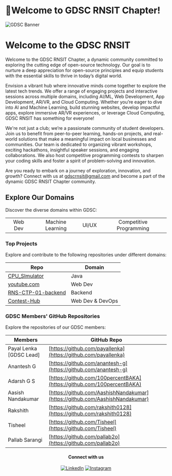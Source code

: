 # 🚀Welcome to GDSC RNSIT Chapter!

![GDSC Banner](https://github.com/user-attachments/assets/e025e215-b857-4e47-a325-5a9a8f5ce2f0)


# Welcome to the GDSC RNSIT


Welcome to the GDSC RNSIT Chapter, a dynamic community committed to exploring the cutting edge of open-source technology. Our goal is to nurture a deep appreciation for open-source principles and equip students with the essential skills to thrive in today’s digital world.

Envision a vibrant hub where innovative minds come together to explore the latest tech trends. We offer a range of engaging projects and interactive sessions across multiple domains, including AI/ML, Web Development, App Development, AR/VR, and Cloud Computing. Whether you’re eager to dive into AI and Machine Learning, build stunning websites, develop impactful apps, explore immersive AR/VR experiences, or leverage Cloud Computing, GDSC RNSIT has something for everyone!

We're not just a club; we’re a passionate community of student developers. Join us to benefit from peer-to-peer learning, hands-on projects, and real-world solutions that make a meaningful impact on local businesses and communities. Our team is dedicated to organizing vibrant workshops, exciting hackathons, insightful speaker sessions, and engaging collaborations. We also host competitive programming contests to sharpen your coding skills and foster a spirit of problem-solving and innovation.

Are you ready to embark on a journey of exploration, innovation, and growth? Connect with us at gdscrnsit@gmail.com and become a part of the dynamic GDSC RNSIT Chapter community.

## Explore Our Domains

Discover the diverse domains within GDSC:

<table>
  <tr>
    <td align="center">Web Dev</td>
     <td align="center">Machine Learning</td>
    <td align="center">UI/UX</td>
    <td align="center">Competitive Programming</td>
  </tr>
</table>


### Top Projects

Explore and contribute to the following repositories under different domains:

| Repo                                                   | Domain            |
| ------------------------------------------------------ | ------------------ |
| [CPU_SImulator](https://github.com/gdscrnsit/CPU_SImulator) | Java          |
| [youtube.com](https://github.com/gdscrnsit/youtube.com)         | Web Dev              |
| [RNS-CTP-01-backend](https://github.com/gdscrnsit/RNS-CTP-01-backend)   | Backend            |
| [Contest-Hub](https://github.com/gdscrnsit/Contest-Hub) | Web Dev & DevOps           |


### GDSC Members' GitHub Repositories

Explore the repositories of our GDSC members:

| Members                  | GitHub Repo                                   |
|-------------------------|-----------------------------------------------|
| Payal Lenka [GDSC Lead]             | [https://github.com/payallenka](https://github.com/payallenka) |
| Anantesh G              | [https://github.com/anantesh-g](https://github.com/anantesh-g) | 
| Adarsh G S              | [https://github.com/100percentBAKA](https://github.com/100percentBAKA) | 
| Aasish Nandakumar       | [https://github.com/AashishNandakumar](https://github.com/AashishNandakumar) | 
| Rakshith             | [https://github.com/rakshith0128](https://github.com/rakshith0128) |
| Tisheel      | [https://github.com/Tisheel](https://github.com/Tisheel) |
| Pallab Sarangi      | [https://github.com/pallab2o](https://github.com/pallab2o) |



<div align="center">
<h4>Connect with us</h4>
<!-- <a target="_blank" href="https://discord.gg/yourdiscordlink" target="_blank"><img alt="Discord" src="https://img.shields.io/badge/Discord-%237289DA.svg?style=for-the-badge&logo=Discord&logoColor=white" /></a> -->
<a target="_blank" href="https://www.linkedin.com/company/gdscnits/" target="_blank"><img alt="LinkedIn" src="https://img.shields.io/badge/linkedin-%230077B5.svg?&style=for-the-badge&logo=linkedin&logoColor=white" /></a>
<a target="_blank" href="https://www.instagram.com/gdsc_rnsit/" target="_blank"><img alt="Instagram" src="https://img.shields.io/badge/instagram-%FF69B4.svg?&style=for-the-badge&logo=instagram&logoColor=white&color=cd486b" /></a>
</div>


